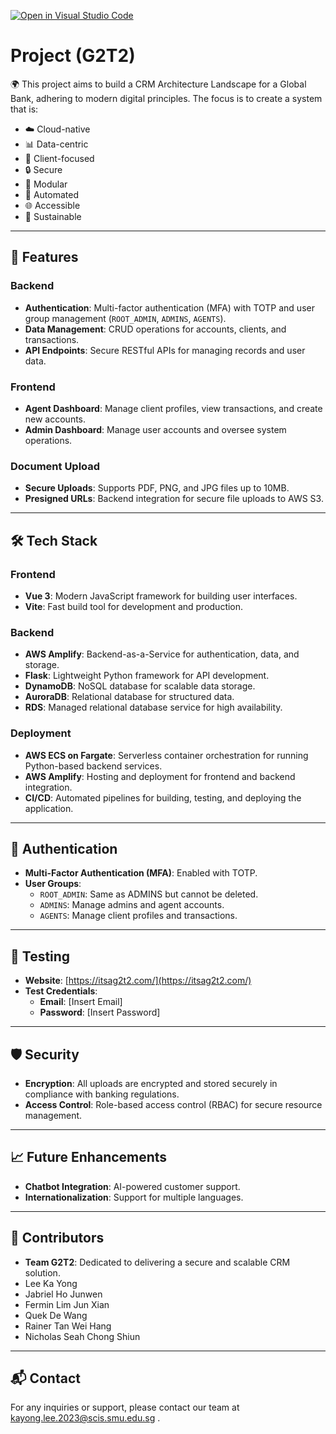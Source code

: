 [![Open in Visual Studio Code](https://classroom.github.com/assets/open-in-vscode-2e0aaae1b6195c2367325f4f02e2d04e9abb55f0b24a779b69b11b9e10269abc.svg)](https://classroom.github.com/online_ide?assignment_repo_id=17702010&assignment_repo_type=AssignmentRepo)

# Project (G2T2)

🌍 This project aims to build a CRM Architecture Landscape for a Global Bank, adhering to modern digital principles. The focus is to create a system that is:

- ☁️ Cloud-native
- 📊 Data-centric
- 🤝 Client-focused
- 🔒 Secure
- 🧩 Modular
- 🤖 Automated
- 🌐 Accessible
- 🌱 Sustainable

---
## 🚀 Features

### Backend
- **Authentication**: Multi-factor authentication (MFA) with TOTP and user group management (`ROOT_ADMIN`, `ADMINS`, `AGENTS`).
- **Data Management**: CRUD operations for accounts, clients, and transactions.
- **API Endpoints**: Secure RESTful APIs for managing records and user data.

### Frontend
- **Agent Dashboard**: Manage client profiles, view transactions, and create new accounts.
- **Admin Dashboard**: Manage user accounts and oversee system operations.

### Document Upload
- **Secure Uploads**: Supports PDF, PNG, and JPG files up to 10MB.
- **Presigned URLs**: Backend integration for secure file uploads to AWS S3.

---

## 🛠️ Tech Stack

### Frontend
- **Vue 3**: Modern JavaScript framework for building user interfaces.
- **Vite**: Fast build tool for development and production.

### Backend
- **AWS Amplify**: Backend-as-a-Service for authentication, data, and storage.
- **Flask**: Lightweight Python framework for API development.
- **DynamoDB**: NoSQL database for scalable data storage.
- **AuroraDB**: Relational database for structured data.
- **RDS**: Managed relational database service for high availability.

### Deployment
- **AWS ECS on Fargate**: Serverless container orchestration for running Python-based backend services.
- **AWS Amplify**: Hosting and deployment for frontend and backend integration.
- **CI/CD**: Automated pipelines for building, testing, and deploying the application.

---

## 🔑 Authentication

- **Multi-Factor Authentication (MFA)**: Enabled with TOTP.
- **User Groups**: 
  - `ROOT_ADMIN`: Same as ADMINS but cannot be deleted.
  - `ADMINS`: Manage admins and agent accounts.
  - `AGENTS`: Manage client profiles and transactions.

---

## 🧪 Testing

- **Website**: [https://itsag2t2.com/](https://itsag2t2.com/)
- **Test Credentials**:
  - **Email**: [Insert Email]
  - **Password**: [Insert Password]

---

## 🛡️ Security

- **Encryption**: All uploads are encrypted and stored securely in compliance with banking regulations.
- **Access Control**: Role-based access control (RBAC) for secure resource management.

---

## 📈 Future Enhancements

- **Chatbot Integration**: AI-powered customer support.
- **Internationalization**: Support for multiple languages.

---

## 🤝 Contributors

- **Team G2T2**: Dedicated to delivering a secure and scalable CRM solution.
- Lee Ka Yong
- Jabriel Ho Junwen
- Fermin Lim Jun Xian
- Quek De Wang
- Rainer Tan Wei Hang
- Nicholas Seah Chong Shiun

---

## 📬 Contact

For any inquiries or support, please contact our team at kayong.lee.2023@scis.smu.edu.sg .

